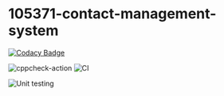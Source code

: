 # 105371-contact-management-system

[![Codacy Badge](https://api.codacy.com/project/badge/Grade/4ef1492dbf8f445a8292db891d3b43e1)](https://app.codacy.com/gh/ArchanaGRR/105371-contact-management-system?utm_source=github.com&utm_medium=referral&utm_content=ArchanaGRR/105371-contact-management-system&utm_campaign=Badge_Grade)

![cppcheck-action](https://github.com/ArchanaGRR/105371-contact-management-system/workflows/cppcheck-action/badge.svg)
![CI](https://github.com/ArchanaGRR/105371-contact-management-system/workflows/CI/badge.svg)

![Unit testing](https://github.com/ArchanaGRR/105371-contact-management-system/workflows/Unit%20testing/badge.svg)
